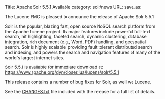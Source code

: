 Title: Apache Solr 5.5.1 Available
category: solr/news
URL: 
save_as: 

The Lucene PMC is pleased to announce the release of Apache Solr 5.5.1

Solr is the popular, blazing fast, open source NoSQL search platform
from the Apache Lucene project. Its major features include powerful
full-text search, hit highlighting, faceted search, dynamic
clustering, database integration, rich document (e.g., Word, PDF)
handling, and geospatial search. Solr is highly scalable, providing
fault tolerant distributed search and indexing, and powers the search
and navigation features of many of the world's largest internet sites.

Solr 5.5.1 is available for immediate download at:
<https://www.apache.org/dyn/closer.lua/lucene/solr/5.5.1>

This release contains a number of bug fixes for Solr, as well we Lucene.

See the [CHANGES.txt](/solr/5_5_1/changes/Changes.html)
file included with the release for a full list of details.

